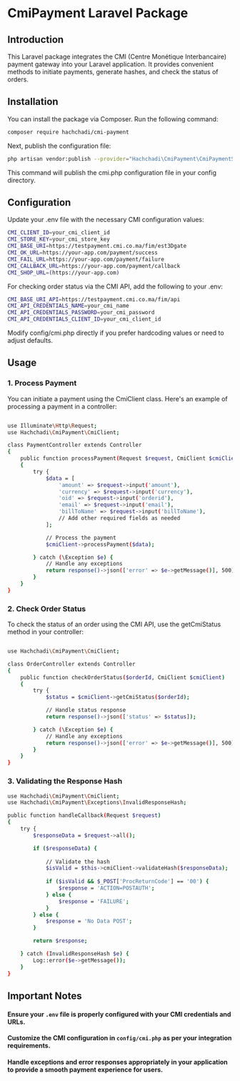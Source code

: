 # CmiPayment Laravel Package

## Introduction

This Laravel package integrates the CMI (Centre Monétique Interbancaire) payment gateway into your Laravel application. It provides convenient methods to initiate payments, generate hashes, and check the status of orders.

## Installation

You can install the package via Composer. Run the following command:

```bash
composer require hachchadi/cmi-payment
```
Next, publish the configuration file:

```bash
php artisan vendor:publish --provider="Hachchadi\CmiPayment\CmiPaymentServiceProvider"
```

This command will publish the cmi.php configuration file in your config directory.

## Configuration

Update your .env file with the necessary CMI configuration values:

```bash
CMI_CLIENT_ID=your_cmi_client_id
CMI_STORE_KEY=your_cmi_store_key
CMI_BASE_URI=https://testpayment.cmi.co.ma/fim/est3Dgate
CMI_OK_URL=https://your-app.com/payment/success
CMI_FAIL_URL=https://your-app.com/payment/failure
CMI_CALLBACK_URL=https://your-app.com/payment/callback
CMI_SHOP_URL=(https://your-app.com)
```

For checking order status via the CMI API, add the following to your .env:

```bash
CMI_BASE_URI_API=https://testpayment.cmi.co.ma/fim/api
CMI_API_CREDENTIALS_NAME=your_cmi_name
CMI_API_CREDENTIALS_PASSWORD=your_cmi_password
CMI_API_CREDENTIALS_CLIENT_ID=your_cmi_client_id
```

Modify config/cmi.php directly if you prefer hardcoding values or need to adjust defaults.


## Usage

### 1. Process Payment

You can initiate a payment using the CmiClient class. Here's an example of processing a payment in a controller:

```bash

use Illuminate\Http\Request;
use Hachchadi\CmiPayment\CmiClient;

class PaymentController extends Controller
{
    public function processPayment(Request $request, CmiClient $cmiClient)
    {
        try {
            $data = [
                'amount' => $request->input('amount'),
                'currency' => $request->input('currency'),
                'oid' => $request->input('orderid'),
                'email' => $request->input('email'),
                'billToName' => $request->input('billToName'),
                // Add other required fields as needed
            ];

            // Process the payment
            $cmiClient->processPayment($data);

        } catch (\Exception $e) {
            // Handle any exceptions
            return response()->json(['error' => $e->getMessage()], 500);
        }
    }
}
```

### 2. Check Order Status

To check the status of an order using the CMI API, use the getCmiStatus method in your controller:

```bash

use Hachchadi\CmiPayment\CmiClient;

class OrderController extends Controller
{
    public function checkOrderStatus($orderId, CmiClient $cmiClient)
    {
        try {
            $status = $cmiClient->getCmiStatus($orderId);

            // Handle status response
            return response()->json(['status' => $status]);

        } catch (\Exception $e) {
            // Handle any exceptions
            return response()->json(['error' => $e->getMessage()], 500);
        }
    }
}
```

### 3. Validating the Response Hash

```bash
use Hachchadi\CmiPayment\CmiClient;
use Hachchadi\CmiPayment\Exceptions\InvalidResponseHash;

public function handleCallback(Request $request)
{
    try {
        $responseData = $request->all();

        if ($responseData) {
            
            // Validate the hash
            $isValid = $this->cmiClient->validateHash($responseData);
            
            if ($isValid && $_POST['ProcReturnCode'] == '00') {
                $response = 'ACTION=POSTAUTH';
            } else {
                $response = 'FAILURE';
            }
        } else {
            $response = 'No Data POST';
        }

        return $response;

    } catch (InvalidResponseHash $e) {
        Log::error($e->getMessage());
    }
}
```

## Important Notes
#### Ensure your `.env` file is properly configured with your CMI credentials and URLs.
#### Customize the CMI configuration in `config/cmi.php` as per your integration requirements.
#### Handle exceptions and error responses appropriately in your application to provide a smooth payment experience for users.

